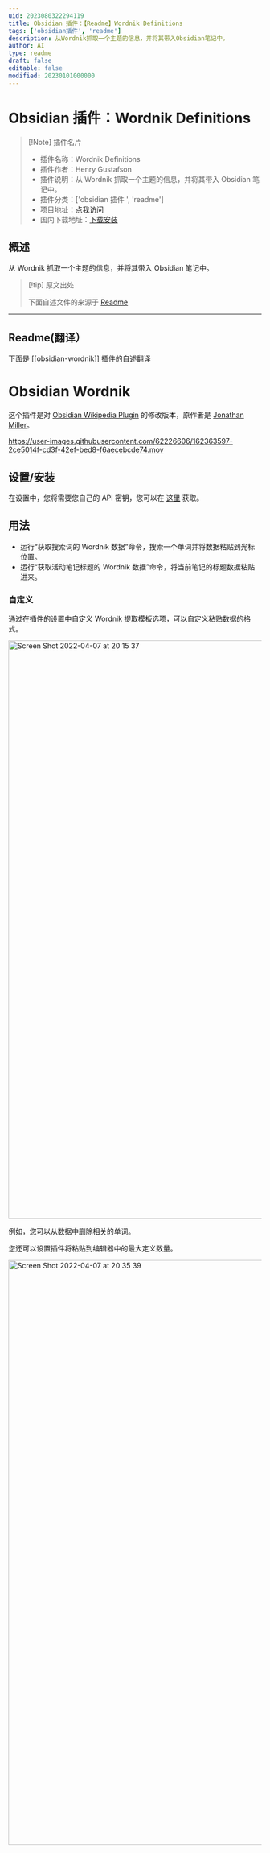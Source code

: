 ```yaml
---
uid: 2023080322294119
title: Obsidian 插件：【Readme】Wordnik Definitions
tags: ['obsidian插件', 'readme']
description: 从Wordnik抓取一个主题的信息，并将其带入Obsidian笔记中。
author: AI
type: readme
draft: false
editable: false
modified: 20230101000000
---
```


# Obsidian 插件：Wordnik Definitions

> [!Note] 插件名片
> - 插件名称：Wordnik Definitions
> - 插件作者：Henry Gustafson
> - 插件说明：从 Wordnik 抓取一个主题的信息，并将其带入 Obsidian 笔记中。
> - 插件分类：['obsidian 插件 ', 'readme']
> - 项目地址：[点我访问](https://github.com/lizard-heart/obsidian-wordnik-definitions)
> - 国内下载地址：[下载安装](https://pkmer.cn/products/plugin/pluginMarket/?obsidian-wordnik)

## 概述

从 Wordnik 抓取一个主题的信息，并将其带入 Obsidian 笔记中。

> [!tip] 原文出处
>
>下面自述文件的来源于 [Readme](https://ghproxy.net/https://raw.githubusercontent.com/lizard-heart/obsidian-wordnik-definitions/master/README.md)
>

---

## Readme(翻译）

下面是 [[obsidian-wordnik]] 插件的自述翻译

# Obsidian Wordnik

这个插件是对 [Obsidian Wikipedia Plugin](https://github.com/jmilldotdev/obsidian-wikipedia) 的修改版本，原作者是 [Jonathan Miller](https://github.com/jmilldotdev)。

<https://user-images.githubusercontent.com/62226606/162363597-2ce5014f-cd3f-42ef-bed8-f6aecebcde74.mov>

## 设置/安装

在设置中，您将需要您自己的 API 密钥，您可以在 [这里](https://developer.wordnik.com/) 获取。

## 用法

- 运行“获取搜索词的 Wordnik 数据”命令，搜索一个单词并将数据粘贴到光标位置。
- 运行“获取活动笔记标题的 Wordnik 数据”命令，将当前笔记的标题数据粘贴进来。

### 自定义

通过在插件的设置中自定义 Wordnik 提取模板选项，可以自定义粘贴数据的格式。

<img width="1149" alt="Screen Shot 2022-04-07 at 20 15 37" src="https://user-images.githubusercontent.com/62226606/162355966-848b7b14-bc06-42dd-9ba6-3342d508d357.png">

例如，您可以从数据中删除相关的单词。

您还可以设置插件将粘贴到编辑器中的最大定义数量。

<img width="1162" alt="Screen Shot 2022-04-07 at 20 35 39" src="https://user-images.githubusercontent.com/62226606/162357771-b362c7ed-0c04-4d56-8c4b-6283d74173e4.png">
